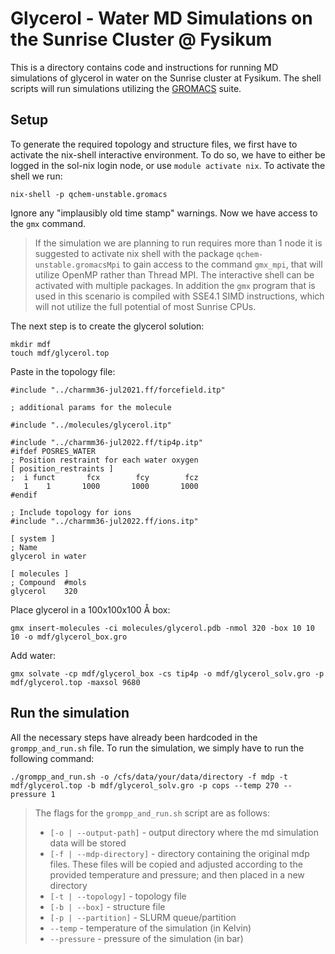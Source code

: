 
# Glycerol - Water MD Simulations on the Sunrise Cluster @ Fysikum

This is a directory contains code and instructions for running MD simulations of glycerol in water on the Sunrise cluster at Fysikum. The shell scripts will run simulations utilizing the [GROMACS](https://manual.gromacs.org/2023/) suite.

## Setup

To generate the required topology and structure files, we first have to activate the nix-shell interactive environment. To do so, we have to either be logged in the sol-nix login node, or use `module activate nix`. To activate the shell we run:

```shell
nix-shell -p qchem-unstable.gromacs
```

Ignore any "implausibly old time stamp" warnings. Now we have access to the `gmx` command.

> If the simulation we are planning to run requires more than 1 node it is suggested to activate nix shell with the package `qchem-unstable.gromacsMpi` to gain access to the command `gmx_mpi`, that will utilize OpenMP rather than Thread MPI. The interactive shell can be activated with multiple packages. In addition the `gmx` program that is used in this scenario is compiled with SSE4.1 SIMD instructions, which will not utilize the full potential of most Sunrise CPUs.

The next step is to create the glycerol solution:

```shell
mkdir mdf
touch mdf/glycerol.top
```

Paste in the topology file:

```text
#include "../charmm36-jul2021.ff/forcefield.itp"

; additional params for the molecule

#include "../molecules/glycerol.itp"

#include "../charmm36-jul2022.ff/tip4p.itp"
#ifdef POSRES_WATER
; Position restraint for each water oxygen
[ position_restraints ]
;  i funct		 fcx		fcy		   fcz
   1	1		1000	   1000		  1000
#endif

; Include topology for ions
#include "../charmm36-jul2022.ff/ions.itp"

[ system ]
; Name
glycerol in water

[ molecules ]
; Compound  #mols
glycerol    320
```

Place glycerol in a 100x100x100 Å box:

```shell
gmx insert-molecules -ci molecules/glycerol.pdb -nmol 320 -box 10 10 10 -o mdf/glycerol_box.gro
```

Add water:

```shell
gmx solvate -cp mdf/glycerol_box -cs tip4p -o mdf/glycerol_solv.gro -p mdf/glycerol.top -maxsol 9680
```

## Run the simulation

All the necessary steps have already been hardcoded in the `grompp_and_run.sh` file. To run the simulation, we simply have to run the following command:

```shell
./grompp_and_run.sh -o /cfs/data/your/data/directory -f mdp -t mdf/glycerol.top -b mdf/glycerol_solv.gro -p cops --temp 270 --pressure 1
```

> The flags for the `grompp_and_run.sh` script are as follows:
>
> - `[-o | --output-path]` - output directory where the md simulation data will be stored
> - `[-f | --mdp-directory]` - directory containing the original mdp files. These files will be copied and adjusted according to the provided temperature and pressure; and then placed in a new directory
> - `[-t | --topology]` - topology file
> - `[-b | --box]` - structure file
> - `[-p | --partition]` - SLURM queue/partition
> - `--temp` - temperature of the simulation (in Kelvin)
> - `--pressure` - pressure of the simulation (in bar)
>
